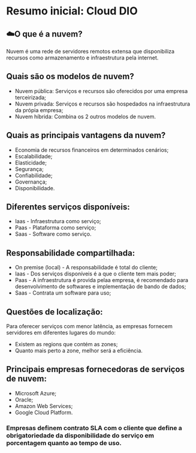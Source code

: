 # Resumo inicial: Cloud DIO
## ☁️O que é a nuvem?
Nuvem é uma rede de servidores remotos extensa que disponibiliza recursos como armazenamento e infraestrutura pela internet.
## Quais são os modelos de nuvem?
- Nuvem pública: Serviços e recursos são oferecidos por uma empresa terceirizada;
- Nuvem privada: Serviços e recursos são hospedados na infraestrutura da própia empresa;
- Nuvem híbrida: Combina os 2 outros modelos de nuvem.
## Quais as principais vantagens da nuvem?
- Economia de recursos financeiros em determinados cenários;
- Escalabilidade;
- Elasticidade;
- Segurança;
- Confiabilidade;
- Governança;
- Disponibilidade.
## Diferentes serviços disponíveis:
- Iaas - Infraestrutura como serviço;
- Paas - Plataforma como serviço;
- Saas - Software como serviço.
## Responsabilidade compartilhada:
- On premise (local) - A responsabilidade é total do cliente;
- Iaas - Dos serviços disponíveis é a que o cliente tem mais poder;
- Paas - A infraestrutura é provida pelaa empresa, é recomendado para desenvolvimento de softwares e implementação de bando de dados;
- Saas - Contrata um software para uso;
## Questões de localização:
Para oferecer serviços com menor latência, as empresas fornecem servidores em diferentes lugares do mundo:
- Existem as regions que contém as zones;
- Quanto mais perto a zone, melhor será a eficiência.
## Principais empresas fornecedoras de serviços de nuvem:
- Microsoft Azure;
- Oracle;
- Amazon Web Services;
- Google Cloud Platform.
### Empresas definem contrato SLA com o cliente que define a obrigatoriedade da disponibilidade do serviço em porcentagem quanto ao tempo de uso.
